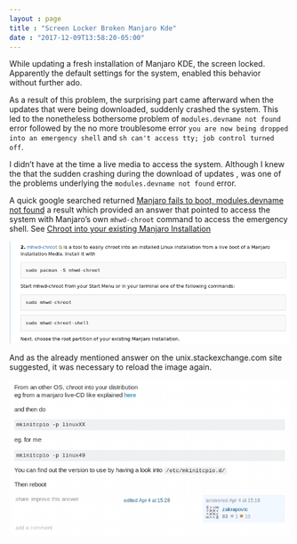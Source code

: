 ```yaml
---
layout : page
title : "Screen Locker Broken Manjaro Kde"
date : "2017-12-09T13:58:20-05:00"
---
```

<p>While updating a fresh installation of Manjaro KDE, the screen locked.
Apparently the default settings for the system, enabled this behavior without
further ado.</p>

<p>As a result of this problem, the surprising part came afterward when the updates that were being downloaded, suddenly crashed the system. This led to the nonetheless bothersome problem of <code>modules.devname not found</code> error followed by the no more troublesome error <code>you are now being dropped into an emergency shell</code> and <code>sh can't access tty; job control turned off</code>.</p>

<p>I didn’t have at the time a live media to access the system. Although I knew the that the sudden crashing during the download of updates , was one of the problems underlying the <code>modules.devname not found</code> error.</p>

<p>A quick google searched returned  <a href="https://unix.stackexchange.com/questions/355689/manjaro-fails-to-boot-modules-devname-not-found-then-unknown-disk-uuid-error" target="_blank">Manjaro fails to boot, modules.devname not found</a> a result which provided an answer that pointed to access the system with Manjaro’s own <code>mhwd-chroot</code> command to access the emergency shell. See <a href="https://wiki.manjaro.org/index.php/Restore_the_GRUB_Bootloader#Chroot_into_your_existing_Manjaro_Installation" target="_blank">Chroot into your existing Manjaro Installation</a></p>

<p><img src="/images/mhwd-chroot-steps.png" alt=""></p>

<p>And as the already mentioned answer on the unix.stackexchange.com site suggested, it was necessary to reload the image again.</p>

<p><img src="/images/chroot-answer-mkinitcpio.png" alt=""></p>
